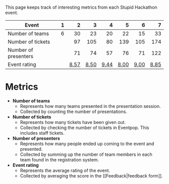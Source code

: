 This page keeps track of interesting metrics from each Stupid Hackathon event.

| Event | 1 | 2 | 3 | 4 | 5 | 6 | 7 |
| ---- | ---:| ---:| ---:| ---:| ---:| ---:| ---:|
| Number of teams | 6 | 30 | 23 | 20 | 22 | 15 | 33 |
| Number of tickets |   | 97 | 105 | 80 | 139 | 105 | 174 |
| Number of presenters |   | 71 | 74 | 57 | 76 | 71 | 122 |
| Event rating |   | [8.57](/wiki/Feedback/sht2) | [8.50](/wiki/Feedback/sht3) | [9.44](/wiki/Feedback/sht4) | [8.00](/wiki/Feedback/sht5) | [9.00](/wiki/Feedback/sht6) | [8.85](/wiki/Feedback/sht7) |

# Metrics

- **Number of teams**
    - Represents how many teams presented in the presentation session.
    - Collected by counting the number of presentations.
- **Number of tickets**
    - Represents how many tickets have been given out.
    - Collected by checking the number of tickets in Eventpop. This includes staff tickets.
- **Number of presenters**
    - Represents how many people ended up coming to the event and presented.
    - Collected by summing up the number of team members in each team found in the registration system.
- **Event rating**
    - Represents the average rating of the event.
    - Collected by averaging the score in the [[Feedback|feedback form]].

